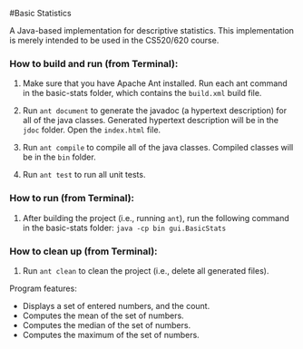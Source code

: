 #Basic Statistics

A Java-based implementation for descriptive statistics. This
implementation is merely intended to be used in the CS520/620 course.

### How to build and run (from Terminal):

1. Make sure that you have Apache Ant installed. Run each ant command in the basic-stats folder, which contains the `build.xml` build file.

2. Run `ant document` to generate the javadoc (a hypertext description) for all of the java classes. Generated hypertext description will be in the `jdoc` folder. Open the `index.html` file. 

3. Run `ant compile` to compile all of the java classes. Compiled classes will be in the `bin` folder.

4. Run `ant test` to run all unit tests.

### How to run (from Terminal):

1. After building the project (i.e., running `ant`), run the following command in the basic-stats folder:
   `java -cp bin gui.BasicStats`

### How to clean up (from Terminal):

1. Run `ant clean` to clean the project (i.e., delete all generated files).

Program features:

* Displays a set of entered numbers, and the count.
* Computes the mean of the set of numbers.
* Computes the median of the set of numbers.
* Computes the maximum of the set of numbers.
    
